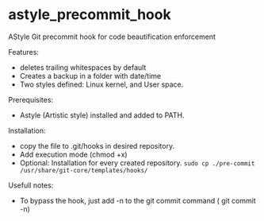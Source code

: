 # astyle_precommit_hook
AStyle Git precommit hook for code beautification enforcement

Features:

* deletes trailing whitespaces by default
* Creates a backup in a folder with date/time
* Two styles defined: Linux kernel, and User space.

Prerequisites:
* Astyle (Artistic style) installed and added to PATH.

Installation:
* copy the file to .git/hooks in desired repository.
* Add execution mode (chmod +x)
* Optional: Installation for every created repository.
`sudo cp ./pre-commit /usr/share/git-core/templates/hooks/`

Usefull notes:
* To bypass the hook, just add -n to the git commit command ( git commit -n)


